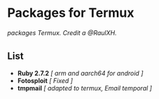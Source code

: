 # Packages for Termux
###### packages Termux. Credit a @RaulXH.
## List
- **Ruby 2.7.2** *[ arm and aarch64 for android ]*
- **Fotosploit** *[ Fixed ]*
- **tmpmail** *[ adapted to termux, Email temporal ]*

